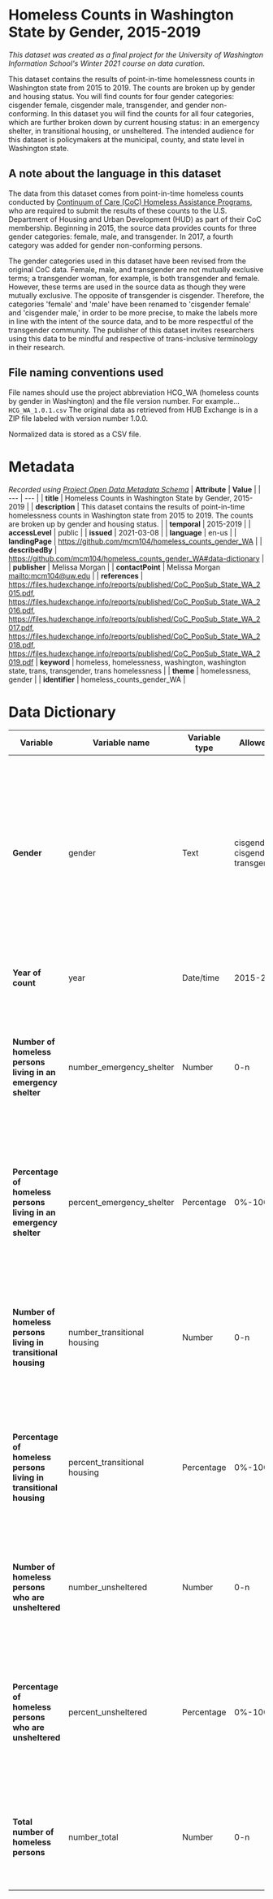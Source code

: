 # Homeless Counts in Washington State by Gender, 2015-2019
_This dataset was created as a final project for the University of Washington Information School's Winter 2021 course on data curation._

This dataset contains the results of point-in-time homelessness counts in Washington state from 2015 to 2019. The counts are broken up by gender and housing status. You will find counts for four gender categories: cisgender female, cisgender male, transgender, and gender non-conforming. In this dataset you will find the counts for all four categories, which are further broken down by current housing status: in an emergency shelter, in transitional housing, or unsheltered. The intended audience for this dataset is policymakers at the municipal, county, and state level in Washington state.

## A note about the language in this dataset
The data from this dataset comes from point-in-time homeless counts conducted by [Continuum of Care (CoC) Homeless Assistance Programs](https://www.hudexchange.info/programs/coc/), who are required to submit the results of these counts to the U.S. Department of Housing and Urban Development (HUD) as part of their CoC membership. Beginning in 2015, the source data provides counts for three gender categories: female, male, and transgender. In 2017, a fourth category was added for gender non-conforming persons.

The gender categories used in this dataset have been revised from the original CoC data. Female, male, and transgender are not mutually exclusive terms; a transgender woman, for example, is both transgender and female. However, these terms are used in the source data as though they were mutually exclusive. The opposite of transgender is cisgender. Therefore, the categories 'female' and 'male' have been renamed to 'cisgender female' and 'cisgender male,' in order to be more precise, to make the labels more in line with the intent of the source data, and to be more respectful of the transgender community. The publisher of this dataset invites researchers using this data to be mindful and respective of trans-inclusive terminology in their research.

## File naming conventions used
File names should use the project abbreviation HCG_WA (homeless counts by gender in Washington) and the file version number. For example...
`HCG_WA_1.0.1.csv`
The original data as retrieved from HUB Exchange is in a ZIP file labeled with version number 1.0.0.

Normalized data is stored as a CSV file.

# Metadata
_Recorded using [Project Open Data Metadata Schema](https://resources.data.gov/resources/dcat-us/)_
| **Attribute** | **Value** |
| --- | --- |
| **title** | Homeless Counts in Washington State by Gender, 2015-2019 |
| **description** | This dataset contains the results of point-in-time homelessness counts in Washington state from 2015 to 2019. The counts are broken up by gender and housing status. |
| **temporal** | 2015-2019 |
| **accessLevel** | public |
| **issued** | 2021-03-08 |
| **language** | en-us |
| **landingPage** | https://github.com/mcm104/homeless_counts_gender_WA |
| **describedBy** | https://github.com/mcm104/homeless_counts_gender_WA#data-dictionary |
| **publisher** | Melissa Morgan |
| **contactPoint** | Melissa Morgan <mailto:mcm104@uw.edu> |
| **references** | https://files.hudexchange.info/reports/published/CoC_PopSub_State_WA_2015.pdf, https://files.hudexchange.info/reports/published/CoC_PopSub_State_WA_2016.pdf, https://files.hudexchange.info/reports/published/CoC_PopSub_State_WA_2017.pdf, https://files.hudexchange.info/reports/published/CoC_PopSub_State_WA_2018.pdf, https://files.hudexchange.info/reports/published/CoC_PopSub_State_WA_2019.pdf
| **keyword** | homeless, homelessness, washington, washington state, trans, transgender, trans homelessness |
| **theme** | homelessness, gender |
| **identifier** | homeless_counts_gender_WA |

# Data Dictionary

| **Variable** | **Variable name** | **Variable type** | **Allowed values** | **Description** |
| --- | --- | --- | --- | --- |
| **Gender** | gender | Text | cisgender_male, cisgender_female, transgender, GNC | The gender of the given segment of persons in a homeless count. GNC stands for "gender non-conforming" and refers to individuals who do not identify as cisgender male, cisgender female, or transgender. |
| **Year of count** | year | Date/time | 2015-2019 | The year in which the homeless count occurred. |
| **Number of homeless persons living in an emergency shelter** |	number_emergency_shelter |	Number |	0-n	| The number of persons of the given gender who were living in an emergency shelter at the time of the homeless count. |
| **Percentage of homeless persons living in an emergency shelter** |	percent_emergency_shelter |	Percentage |	0%-100% |	The percentage of homeless persons of the given gender who are living in an emergency shelter at the time of the homeless count. |
| **Number of homeless persons living in transitional housing** |	number_transitional housing |	Number |	0-n	| The number of persons of the given gender who were living in transitional housing at the time of the homeless count. |
| **Percentage of homeless persons living in transitional housing** |	percent_transitional housing |	Percentage |	0%-100% |	The percentage of homeless persons of the given gender who are living in transitional housing at the time of the homeless count. |
| **Number of homeless persons who are unsheltered** |	number_unsheltered	| Number |	0-n |	The number of persons of the given gender who were unsheltered at the time of the homeless count. |
| **Percentage of homeless persons who are unsheltered** |	percent_unsheltered	| Percentage |	0%-100% |	The percentage of homeless persons of the given gender who are living in an emergency shelter at the time of the homeless count. |
| **Total number of homeless persons** |	number_total |	Number |	0-n |	The total number of persons of the given gender who were counted during the homeless count. |
